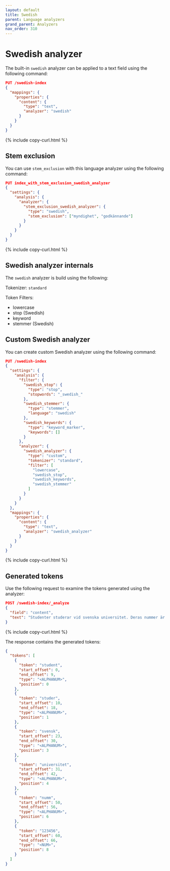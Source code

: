 ```yaml
---
layout: default
title: Swedish
parent: Language analyzers
grand_parent: Analyzers
nav_order: 310
---
```


# Swedish analyzer

The built-in `swedish` analyzer can be applied to a text field using the following command:

```json
PUT /swedish-index
{
  "mappings": {
    "properties": {
      "content": {
        "type": "text",
        "analyzer": "swedish"
      }
    }
  }
}
```
{% include copy-curl.html %}

## Stem exclusion

You can use `stem_exclusion` with this language analyzer using the following command:

```json
PUT index_with_stem_exclusion_swedish_analyzer
{
  "settings": {
    "analysis": {
      "analyzer": {
        "stem_exclusion_swedish_analyzer": {
          "type": "swedish",
          "stem_exclusion": ["myndighet", "godkännande"]
        }
      }
    }
  }
}
```
{% include copy-curl.html %}

## Swedish analyzer internals

The `swedish` analyzer is build using the following:

Tokenizer: `standard`

Token Filters:
- lowercase
- stop (Swedish)
- keyword
- stemmer (Swedish)

## Custom Swedish analyzer

You can create custom Swedish analyzer using the following command:

```json
PUT /swedish-index
{
  "settings": {
    "analysis": {
      "filter": {
        "swedish_stop": {
          "type": "stop",
          "stopwords": "_swedish_"
        },
        "swedish_stemmer": {
          "type": "stemmer",
          "language": "swedish"
        },
        "swedish_keywords": {
          "type": "keyword_marker",
          "keywords": []
        }
      },
      "analyzer": {
        "swedish_analyzer": {
          "type": "custom",
          "tokenizer": "standard",
          "filter": [
            "lowercase",
            "swedish_stop",
            "swedish_keywords",
            "swedish_stemmer"
          ]
        }
      }
    }
  },
  "mappings": {
    "properties": {
      "content": {
        "type": "text",
        "analyzer": "swedish_analyzer"
      }
    }
  }
}
```
{% include copy-curl.html %}

## Generated tokens

Use the following request to examine the tokens generated using the analyzer:

```json
POST /swedish-index/_analyze
{
  "field": "content",
  "text": "Studenter studerar vid svenska universitet. Deras nummer är 123456."
}
```
{% include copy-curl.html %}

The response contains the generated tokens:

```json
{
  "tokens": [
    {
      "token": "student",
      "start_offset": 0,
      "end_offset": 9,
      "type": "<ALPHANUM>",
      "position": 0
    },
    {
      "token": "studer",
      "start_offset": 10,
      "end_offset": 18,
      "type": "<ALPHANUM>",
      "position": 1
    },
    {
      "token": "svensk",
      "start_offset": 23,
      "end_offset": 30,
      "type": "<ALPHANUM>",
      "position": 3
    },
    {
      "token": "universitet",
      "start_offset": 31,
      "end_offset": 42,
      "type": "<ALPHANUM>",
      "position": 4
    },
    {
      "token": "numm",
      "start_offset": 50,
      "end_offset": 56,
      "type": "<ALPHANUM>",
      "position": 6
    },
    {
      "token": "123456",
      "start_offset": 60,
      "end_offset": 66,
      "type": "<NUM>",
      "position": 8
    }
  ]
}
```